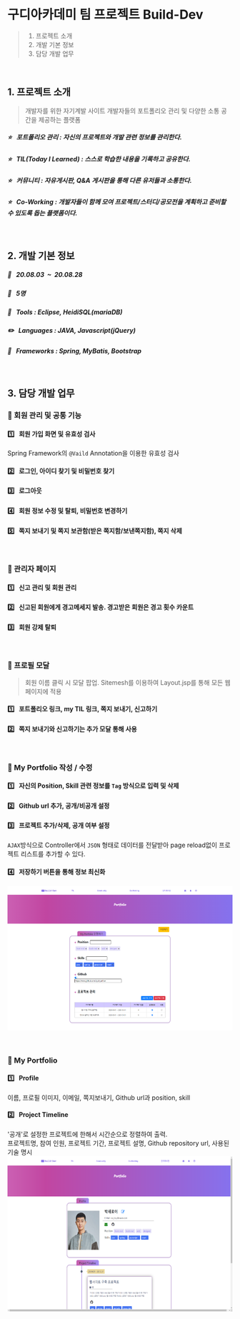 # 구디아카데미 팀 프로젝트 Build-Dev
> 1. 프로젝트 소개
> 1. 개발 기본 정보
> 1. 담당 개발 업무

<br>

## 1. 프로젝트 소개
> 개발자를 위한 자기계발 사이트
> 개발자들의 포트폴리오 관리 및 다양한 소통 공간을 제공하는 플랫폼

##### :star: &nbsp;&nbsp;포트폴리오 관리 : 자신의 프로젝트와 개발 관련 정보를 관리한다.
##### :star: &nbsp;&nbsp;TIL(Today I Learned) : 스스로 학습한 내용을 기록하고 공유한다.
##### :star: &nbsp;&nbsp;커뮤니티 : 자유게시판, Q&A 게시판을 통해 다른 유저들과 소통한다.
##### :star: &nbsp;&nbsp;Co-Working : 개발자들이 함께 모여 프로젝트/스터디/공모전을 계획하고 준비할 수 있도록 돕는 플랫폼이다.

<br>

## 2. 개발 기본 정보
##### :calendar: &nbsp;&nbsp;20.08.03&nbsp;&nbsp;~&nbsp;&nbsp;20.08.28
##### :busts_in_silhouette: &nbsp;&nbsp;5명
##### :wrench: &nbsp;&nbsp;Tools : Eclipse, HeidiSQL(mariaDB)
##### :pencil2: &nbsp;&nbsp;Languages : JAVA, Javascript(jQuery)
##### :nut_and_bolt: &nbsp;&nbsp;Frameworks : Spring, MyBatis, Bootstrap

<br>


## 3. 담당 개발 업무  
### :couple: 회원 관리 및 공통 기능
#### :one: &nbsp;&nbsp;회원 가입 화면 및 유효성 검사<br>
Spring Framework의 `@Vaild` Annotation을 이용한 유효성 검사
#### :two: &nbsp;&nbsp;로그인, 아이디 찾기 및 비밀번호 찾기<br>
#### :three: &nbsp;&nbsp;로그아웃<br>
#### :four: &nbsp;&nbsp;회원 정보 수정 및 탈퇴, 비밀번호 변경하기<br>
#### :five: &nbsp;&nbsp;쪽지 보내기 및 쪽지 보관함(받은 쪽지함/보낸쪽지함), 쪽지 삭제

<br>

### :hammer: 관리자 페이지
#### :one:&nbsp;&nbsp; 신고 관리 및 회원 관리<br>
#### :two:&nbsp;&nbsp; 신고된 회원에게 경고메세지 발송. 경고받은 회원은 경고 횟수 카운트
#### :three:&nbsp;&nbsp; 회원 강제 탈퇴

<br>

### :massage: 프로필 모달
> 회원 이름 클릭 시 모달 팝업. Sitemesh를 이용하여 Layout.jsp를 통해 모든 웹 페이지에 적용
#### :one:&nbsp;&nbsp; 포트폴리오 링크, my TIL 링크, 쪽지 보내기, 신고하기<br>
#### :two:&nbsp;&nbsp; 쪽지 보내기와 신고하기는 추가 모달 통해 사용

<br>

### :pencil: My Portfolio 작성 / 수정 <!-- 왜 [저장하기] 버튼을 AJAX 방식으로 설정했지? -->
#### :one:&nbsp;&nbsp; 자신의 Position, Skill 관련 정보를 `Tag` 방식으로 입력 및 삭제<br>
#### :two:&nbsp;&nbsp; Github url 추가, 공개/비공개 설정<br>
#### :three:&nbsp;&nbsp; 프로젝트 추가/삭제, 공개 여부 설정 <br>
`AJAX`방식으로 Controller에서 `JSON` 형태로 데이터를 전달받아 page reload없이 프로젝트 리스트를 추가할 수 있다.
#### :four:&nbsp;&nbsp; 저장하기 버튼을 통해 정보 최신화
![portfolio_edit](/img/protfolio_edit.png)

<br>

### :scroll: My Portfolio 
#### :one:&nbsp;&nbsp; Profile
이름, 프로필 이미지, 이메일, 쪽지보내기, Github url과 position, skill <br>
#### :two:&nbsp;&nbsp; Project Timeline
'공개'로 설정한 프로젝트에 한해서 시간순으로 정렬하여 출력. <br>
프로젝트명, 참여 인원, 프로젝트 기간, 프로젝트 설명, Github repository url, 사용된 기술 명시
![portfolio](/img/portfolio.png)
